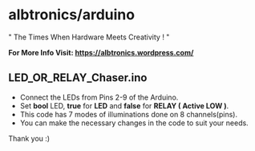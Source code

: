 # albtronics/arduino

" The Times When Hardware Meets Creativity ! "

**For More Info Visit: https://albtronics.wordpress.com/**


## LED_OR_RELAY_Chaser.ino

- Connect the LEDs from Pins 2-9 of the Arduino.
- Set **bool** LED, **true** for **LED** and **false** for **RELAY ( Active LOW )**.
- This code has 7 modes of illuminations done on 8 channels(pins).
- You can make the necessary changes in the code to suit your needs.

Thank you :)
